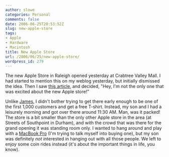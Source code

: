 ```yaml
---
author: slowe
categories: Personal
comments: false
date: 2006-06-25T20:53:52Z
slug: new-apple-store
tags:
- Apple
- Hardware
- Macintosh
title: New Apple Store
url: /2006/06/25/new-apple-store/
wordpress_id: 279
---
```


The new Apple Store in Raleigh opened yesterday at Crabtree Valley Mall. I had started to mention this on my weblog yesterday, but initially dismissed the idea. Then I saw [this article](http://www.jbctech.com/2006/06/25/new-apple-store-in-raleigh/), and decided, "Hey, I'm not the only one that was excited about the new Apple store!"

Unlike [James](http://www.jbctech.com/), I didn't bother trying to get there early enough to be one of the first 1,000 customers and get a free T-shirt. Instead, my son and I had a leisurely morning and got over there around 11:30 AM. Man, was it packed! The store is a bit smaller than the only other Apple store in the area (at Streets of Southpoint in Durham), and with the crowd that was there for the grand opening it was standing room only. I wanted to hang around and play with a [MacBook Pro](http://www.apple.com/macbookpro/) (I'm trying to talk myself into buying one), but my son was definitely _not_ interested in hanging out with all those people. We left to enjoy some coin rides instead (it's about the important things in life, you know).
